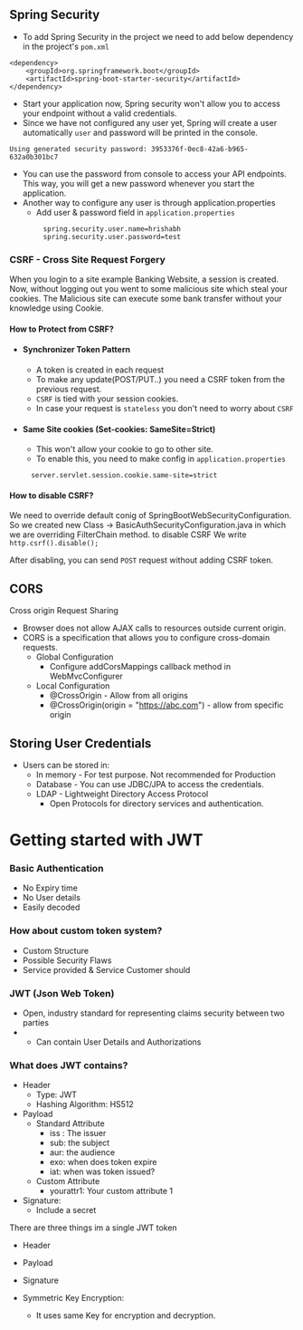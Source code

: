 ## Spring Security
* To add Spring Security in the project we need to add below dependency in the project's `pom.xml`
```agsl
<dependency>
    <groupId>org.springframework.boot</groupId>
    <artifactId>spring-boot-starter-security</artifactId>
</dependency>
```
* Start your application now, Spring security won't allow you to access your endpoint without a valid credentials.
* Since we have not configured any user yet, Spring will create a user automatically `user` and password will be printed in the console.
```agsl
Using generated security password: 3953376f-0ec8-42a6-b965-632a0b301bc7
```
* You can use the password from console to access your API endpoints. This way, you will get a new password whenever you start the application.
* Another way to configure any user is through application.properties
    * Add user & password field in `application.properties`
    ```
         spring.security.user.name=hrishabh
         spring.security.user.password=test
  ```

### CSRF - Cross Site Request Forgery
When you login to a site example Banking Website, a session is created. Now, without logging out you went to some malicious site which steal your cookies. 
The Malicious site can execute some bank transfer without your knowledge using Cookie.

#### How to Protect from CSRF?
* #### Synchronizer Token Pattern 
  * A token is created in each request
  * To make any update(POST/PUT..) you need a CSRF token from the previous request.
  * `CSRF` is tied with your session cookies.
  * In case your request is `stateless` you don't need to worry about `CSRF`

* #### Same Site cookies (Set-cookies: SameSite=Strict)
  * This won't allow your cookie to go to other site.
  * To enable this, you need to make config in `application.properties`
  ```agsl
    server.servlet.session.cookie.same-site=strict
  ```

#### How to disable CSRF?
We need to override default conig of SpringBootWebSecurityConfiguration.
So we created new Class -> BasicAuthSecurityConfiguration.java in which we are overriding FilterChain method.
to disable CSRF We write `http.csrf().disable();`

After disabling, you can send `POST` request without adding CSRF token.


## CORS
Cross origin Request Sharing


* Browser does not allow AJAX calls to resources outside current origin.
* CORS is a specification that allows you to configure cross-domain requests.
  * Global Configuration
    * Configure addCorsMappings callback method in WebMvcConfigurer
  * Local Configuration
    * @CrossOrigin - Allow from all origins
    * @CrossOrigin(origin = "https://abc.com") - allow from specific origin

## Storing User Credentials
* Users can be stored in:
  * In memory - For test purpose. Not recommended for Production
  * Database - You can use JDBC/JPA to access the credentials.
  * LDAP - Lightweight Directory Access Protocol
    * Open Protocols for directory services and authentication.


# Getting started with JWT
### Basic Authentication
  * No Expiry time
  * No User details
  * Easily decoded
  
### How about custom token system?
  * Custom Structure
  * Possible Security Flaws
  * Service provided & Service Customer should

### JWT (Json Web Token)
* Open, industry standard for representing claims security between two parties
* * Can contain User Details and Authorizations 

### What does JWT contains?
* Header
  * Type: JWT
  * Hashing Algorithm: HS512
* Payload
  * Standard Attribute
    * iss : The issuer
    * sub: the subject
    * aur: the audience
    * exo: when does token expire
    * iat: when was token issued?
  * Custom Attribute
    * yourattr1: Your custom attribute 1 
* Signature:
  * Include a secret

There are three things im a single JWT token
* Header
* Payload
* Signature

* Symmetric Key Encryption:
  * It uses same Key for encryption and decryption.

